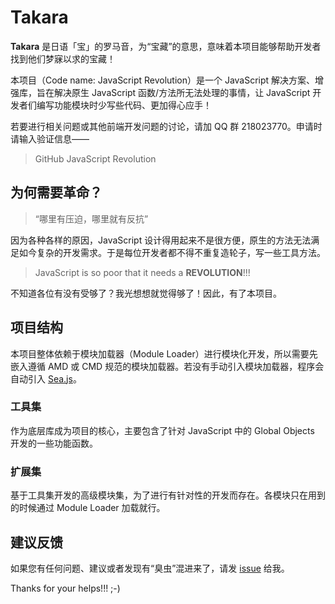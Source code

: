 # Takara

**Takara** 是日语「宝」的罗马音，为“宝藏”的意思，意味着本项目能够帮助开发者找到他们梦寐以求的宝藏！

本项目（Code name: JavaScript Revolution）是一个 JavaScript 解决方案、增强库，旨在解决原生 JavaScript 函数/方法所无法处理的事情，让 JavaScript 开发者们编写功能模块时少写些代码、更加得心应手！

若要进行相关问题或其他前端开发问题的讨论，请加 QQ 群 218023770。申请时请输入验证信息——

> GitHub JavaScript Revolution

## 为何需要革命？

> “哪里有压迫，哪里就有反抗”

因为各种各样的原因，JavaScript 设计得用起来不是很方便，原生的方法无法满足如今复杂的开发需求。于是每位开发者都不得不重复造轮子，写一些工具方法。

> JavaScript is so poor that it needs a **REVOLUTION**!!!

不知道各位有没有受够了？我光想想就觉得够了！因此，有了本项目。

## 项目结构

本项目整体依赖于模块加载器（Module Loader）进行模块化开发，所以需要先嵌入遵循 AMD 或 CMD 规范的模块加载器。若没有手动引入模块加载器，程序会自动引入 [Sea.js](http://seajs.org/ "前往 Sea.js 官网")。

### 工具集

作为底层库成为项目的核心，主要包含了针对 JavaScript 中的 Global Objects 开发的一些功能函数。

### 扩展集

基于工具集开发的高级模块集，为了进行有针对性的开发而存在。各模块只在用到的时候通过 Module Loader 加载就行。

## 建议反馈

如果您有任何问题、建议或者发现有“臭虫”混进来了，请发 [issue](https://github.com/jsrev/jsrev.github.com/issues) 给我。

Thanks for your helps!!! ;-)
